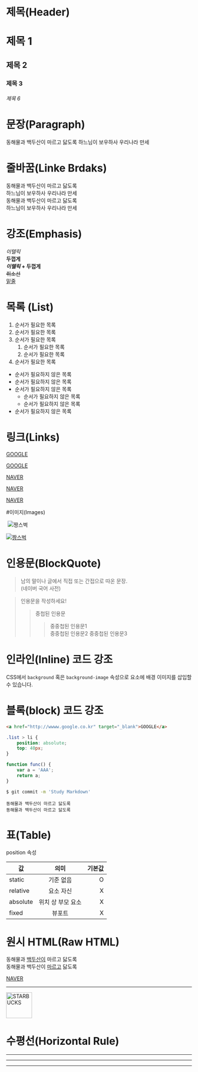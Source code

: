 # 제목(Header)

# 제목 1
## 제목 2
### 제목 3
###### 제목 6

# 문장(Paragraph)
동해물과 백두산이 마르고 닳도록
하느님이 보우하사 우리나라 만세

# 줄바꿈(Linke Brdaks)
동해물과 백두산이 마르고 닳도록  
하느님이 보우하사 우리나라 만세  
동해물과 백두산이 마르고 닳도록<br />
하느님이 보우하사 우리나라 만세

# 강조(Emphasis)
_이텔릭_  
**두껍게**  
**_이텔릭_ + 두껍게**  
~~취소선~~  
<u>밑줄</u>

# 목록 (List)
1. 순서가 필요한 목록
1. 순서가 필요한 목록
1. 순서가 필요한 목록
    1. 순서가 필요한 목록
    1. 순서가 필요한 목록
1. 순서가 필요한 목록

- 순서가 필요하지 않은 목록
- 순서가 필요하지 않은 목록
- 순서가 필요하지 않은 목록
    - 순서가 필요하지 않은 목록
    - 순서가 필요하지 않은 목록
- 순서가 필요하지 않은 목록


# 링크(Links)
<a href="http://google.com">GOOGLE</a>  

[GOOGLE](httP://google.com)  

<a href="httP://naver.com" title="NAVER로 이동">NAVER</a>  

[NAVER](http://naver.com "NAVER로 이동!")  

<a href="http://naver.com" title="NAVER로 이동!" target="_blank">NAVER</a>

#이미지(Images)

![]()
![짱스벅](https://jjangstarbuck.netlify.app/images/starbucks_logo.png)

[![짱스벅](https://jjangstarbuck.netlify.app/images/starbucks_logo.png)](https://jjangstarbuck.netlify.app/)

# 인용문(BlockQuote)

> 남의 말이나 글에서 직접 또는 간접으로 따온 문장.  
> (네이버 국어 사전)

> 인용문을 작성하세요!
>> 중첩된 인용문
>>> 중중첩된 인용문1  
>>> 중중첩된 인용문2 
>>> 중중첩된 인용문3  

# 인라인(Inline) 코드 강조

CSS에서 `background` 혹은 `background-image` 속성으로 요소에 배경 이미지를 삽입할 수 있습니다.

# 블록(block) 코드 강조

```html
<a href="http://wwww.google.co.kr" target="_blank">GOOGLE</a>
```

```css
.list > li {
    position: absolute;
    top: 40px;
}
```

```javascript
function func() {
    var a = 'AAA';
    return a;
}
```
``` bash
$ git commit -m 'Study Markdown'
```
```plaintext
동해물과 백두산이 마르고 닳도록
동해물과 백두산이 마르고 닳도록
```


# 표(Table)

position 속성

값 | 의미 | 기본값
-- | :--: |--:
static | 기준 없음 | O
relative | 요소 자신 | X
absolute | 위치 상 부모 요소 | X
fixed | 뷰포트 | X

# 원시 HTML(Raw HTML)
동해물과 <u>백두산이</u> 마르고 닳도록<br/>
동해물과 백두산이 <span style="text-decoration: underline;">마르고</span> 닳도록

<a href="httP://naver.com" title="NAVER로 이동" target="_blank">NAVER</a>
___
<img width="70" src="https://jjangstarbuck.netlify.app/images/starbucks_logo.png" alt="STARBUCKS" />

# 수평선(Horizontal Rule)

---

***

___
